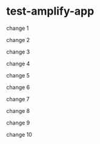 # test-amplify-app

change 1

change 2

change 3

change 4

change 5

change 6

change 7

change 8

change 9

change 10


